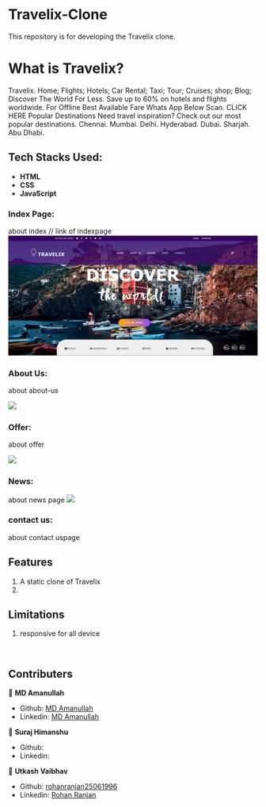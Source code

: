 # Travelix-Clone
This repository is for developing the Travelix clone.





# What is Travelix?

Travelix. Home; Flights; Hotels; Car Rental; Taxi; Tour; Cruises; shop; Blog; Discover The World For Less. Save up to 60% on hotels and flights worldwide. For Offline Best Available Fare Whats App Below Scan. CLICK HERE Popular Destinations Need travel inspiration? Check out our most popular destinations. Chennai. Mumbai. Delhi. Hyderabad. Dubai. Sharjah. Abu Dhabi.


## Tech Stacks Used:
 
- **HTML**
- **CSS**
- **JavaScript**

### **Index Page:**

about index
// link of indexpage
<img src="images/index.png">



### **About Us:**

about about-us

<img src="about.png">

### **Offer:**

about offer

<img src="offer.png">

### **News:**

about news page
<img src="new-page.png">

### **contact us:**

about contact uspage
## Features

1. A static clone of Travelix
2. <br>

## Limitations

1. responsive for all device

<br>


## Contributers

 👤 **MD Amanullah**

- Github: [MD Amanullah](https://github.com/Amanullah21)
- Linkedin: [MD Amanullah
](https://www.linkedin.com/mwlite/in/md-amanullah-0239691798)


👤 **Suraj Himanshu**

- Github: 
- Linkedin:

👤 **Utkash Vaibhav**

- Github: [rohanranjan25061996](https://github.com/rohanranjan25061996)
- Linkedin: [Rohan Ranjan](www.linkedin.com/in/rohan-ranjan-3a3048130)
